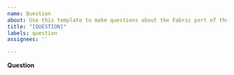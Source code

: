 ```yaml
---
name: Question
about: Use this template to make questions about the Fabric port of the mod.
title: "[QUESTION]"
labels: question
assignees: ''

---
```


**Question**
